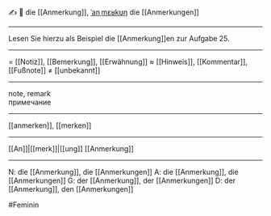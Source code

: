 ✍️ 🔴 die [[Anmerkung]], [ˈanˌmɛʁkʊŋ](https://youglish.com/pronounce/Anmerkung/german)
die [[Anmerkungen]]

---
Lesen Sie hierzu als Beispiel die [[Anmerkung]]en zur Aufgabe 25.

---
= [[Notiz]], [[Bemerkung]], [[Erwähnung]]
≈ [[Hinweis]], [[Kommentar]], [[Fußnote]]
≠ [[unbekannt]]

---
note, remark  
примечание

---
[[anmerken]], [[merken]]

---
[[An]]|[[merk]]|[[ung]]
[[Anmerkung]]


---
N: die [[Anmerkung]], die [[Anmerkungen]]
A: die [[Anmerkung]], die [[Anmerkungen]]
G: der [[Anmerkung]], der [[Anmerkungen]]
D: der [[Anmerkung]], den [[Anmerkungen]]

#Feminin 